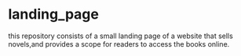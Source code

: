 # landing_page
this repository consists of a small landing page of a website that sells novels,and provides a scope for readers to access the books online.
